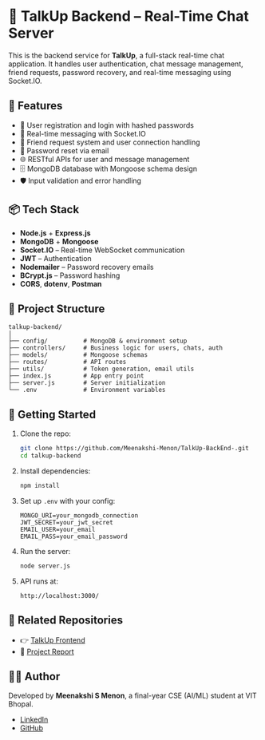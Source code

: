 # 🧠 TalkUp Backend – Real-Time Chat Server

This is the backend service for **TalkUp**, a full-stack real-time chat application. It handles user authentication, chat message management, friend requests, password recovery, and real-time messaging using Socket.IO.

## 🚀 Features

- 🔐 User registration and login with hashed passwords
- 💬 Real-time messaging with Socket.IO
- 👫 Friend request system and user connection handling
- 🔑 Password reset via email
- 🌐 RESTful APIs for user and message management
- 🗄️ MongoDB database with Mongoose schema design
- 🛡️ Input validation and error handling

## 📦 Tech Stack

- **Node.js** + **Express.js**
- **MongoDB** + **Mongoose**
- **Socket.IO** – Real-time WebSocket communication
- **JWT** – Authentication
- **Nodemailer** – Password recovery emails
- **BCrypt.js** – Password hashing
- **CORS**, **dotenv**, **Postman**

## 📁 Project Structure

```
talkup-backend/
│
├── config/          # MongoDB & environment setup
├── controllers/     # Business logic for users, chats, auth
├── models/          # Mongoose schemas
├── routes/          # API routes
├── utils/           # Token generation, email utils
├── index.js         # App entry point
├── server.js        # Server initialization
└── .env             # Environment variables
```

## 🧪 Getting Started

1. Clone the repo:
   ```bash
   git clone https://github.com/Meenakshi-Menon/TalkUp-BackEnd-.git
   cd talkup-backend
   ```

2. Install dependencies:
   ```bash
   npm install
   ```

3. Set up `.env` with your config:
   ```
   MONGO_URI=your_mongodb_connection
   JWT_SECRET=your_jwt_secret
   EMAIL_USER=your_email
   EMAIL_PASS=your_email_password
   ```

4. Run the server:
   ```bash
   node server.js
   ```

5. API runs at:
   ```
   http://localhost:3000/
   ```

## 📌 Related Repositories

- 👉 [TalkUp Frontend](https://github.com/Meenakshi-Menon/TalkUp-FrontEnd-)
- 📄 [Project Report](../report/TalkUp_Project_Report.pdf)

## 🧑‍💻 Author

Developed by **Meenakshi S Menon**, a final-year CSE (AI/ML) student at VIT Bhopal.

- [LinkedIn](https://www.linkedin.com/in/meenakshi-menon-368211252/)
- [GitHub](https://github.com/Meenakshi-Menon)
